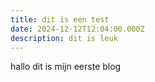 ```yaml
---
title: dit is een test
date: 2024-12-12T12:04:00.000Z
description: dit is leuk
---
```

hallo dit is mijn eerste blog
